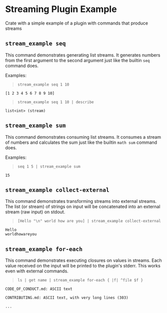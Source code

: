 # Streaming Plugin Example

Crate with a simple example of a plugin with commands that produce streams

## `stream_example seq`

This command demonstrates generating list streams. It generates numbers from the first argument
to the second argument just like the builtin `seq` command does.

Examples:

> ```nushell
> stream_example seq 1 10
> ```

    [1 2 3 4 5 6 7 8 9 10]

> ```nushell
> stream_example seq 1 10 | describe
> ```

    list<int> (stream)

## `stream_example sum`

This command demonstrates consuming list streams. It consumes a stream of numbers and calculates the
sum just like the builtin `math sum` command does.

Examples:

> ```nushell
> seq 1 5 | stream_example sum
> ```

    15

## `stream_example collect-external`

This command demonstrates transforming streams into external streams. The list (or stream) of
strings on input will be concatenated into an external stream (raw input) on stdout.

> ```nushell
> [Hello "\n" world how are you] | stream_example collect-external
> ````

    Hello
    worldhowareyou

## `stream_example for-each`

This command demonstrates executing closures on values in streams. Each value received on the input
will be printed to the plugin's stderr. This works even with external commands.

> ```nushell
> ls | get name | stream_example for-each { |f| ^file $f }
> ```

    CODE_OF_CONDUCT.md: ASCII text

    CONTRIBUTING.md: ASCII text, with very long lines (303)

    ...
